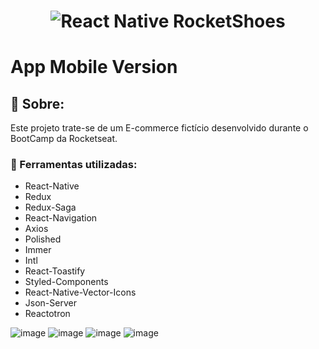 <h1 align="center" color="#7159c1">
    <img alt="React Native RocketShoes" src="https://github.com/ppfrezende/RocketShoes-App/blob/master/src/assets/logoCor.png" />
    <br>
</h1>

# App Mobile Version

## :rocket: Sobre:

Este projeto trate-se de um E-commerce fictício desenvolvido durante o BootCamp da Rocketseat.

### :hammer: Ferramentas utilizadas:
* React-Native
* Redux
* Redux-Saga
* React-Navigation
* Axios
* Polished
* Immer
* Intl
* React-Toastify
* Styled-Components
* React-Native-Vector-Icons
* Json-Server
* Reactotron

![image](https://github.com/ppfrezende/RocketShoes-App/blob/master/src/assets/images/1.png)
![image](https://github.com/ppfrezende/RocketShoes-App/blob/master/src/assets/images/2.png)
![image](https://github.com/ppfrezende/RocketShoes-App/blob/master/src/assets/images/3.png)
![image](https://github.com/ppfrezende/RocketShoes-App/blob/master/src/assets/images/4.png)

